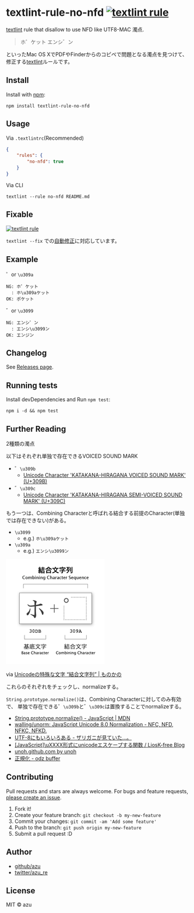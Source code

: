 # textlint-rule-no-nfd [![textlint rule](https://img.shields.io/badge/textlint-fixable-green.svg?style=social)](https://textlint.github.io/) 

[textlint](https://textlint.github.io/ "textlint") rule that disallow to use NFD like UTF8-MAC 濁点.

> ホ゜ケット
> エンシ゛ン

といったMac OS XでPDFやFinderからのコピペで問題となる濁点を見つけて、修正する[textlint](https://textlint.github.io/ "textlint")ルールです。

## Install

Install with [npm](https://www.npmjs.com/):

    npm install textlint-rule-no-nfd

## Usage

Via `.textlintrc`(Recommended)


```json
{
    "rules": {
        "no-nfd": true
    }
}
```

Via CLI

```
textlint --rule no-nfd README.md
```

## Fixable

[![textlint rule](https://img.shields.io/badge/textlint-fixable-green.svg?style=social)](https://textlint.github.io/) 

`textlint --fix` での[自動修正](https://github.com/textlint/textlint/blob/master/docs/rule-fixer.md)に対応しています。


## Example

゜or `\u309a`

    NG: ホ゜ケット
      : ホ\u309aケット
    OK: ポケット
    
゛or `\u3099`

    NG: エンシ゛ン
      : エンシ\u3099ン
    OK: エンジン


## Changelog

See [Releases page](https://github.com/azu/textlint-rule-no-nfd/releases).

## Running tests

Install devDependencies and Run `npm test`:

    npm i -d && npm test

## Further Reading

2種類の濁点

以下はそれぞれ単独で存在できるVOICED SOUND MARK

- ゜`\u309b`
    - [Unicode Character 'KATAKANA-HIRAGANA VOICED SOUND MARK' (U+309B)](http://www.fileformat.info/info/unicode/char/309b/index.htm "Unicode Character &#39;KATAKANA-HIRAGANA VOICED SOUND MARK&#39; (U+309B)")
- ゛`\u309c`
    - [Unicode Character 'KATAKANA-HIRAGANA SEMI-VOICED SOUND MARK' (U+309C)](http://www.fileformat.info/info/unicode/char/309c/index.htm "Unicode Character &#39;KATAKANA-HIRAGANA SEMI-VOICED SOUND MARK&#39; (U+309C)")
    
もう一つは、Combining Characterと呼ばれる結合する前提のCharacter(単独では存在できない)がある。

- `\u3099` 
    - e.g.) `ホ\u309aケット`
- `\u309a`
    - e.g.) `エンシ\u3099ン`


![combining-character.png](./docs/img/combining-character.png)

via [Unicodeの特殊な文字 “結合文字列” | ものかの](http://tama-san.com/combining_character_sequence/ "Unicodeの特殊な文字 “結合文字列” | ものかの")

これらのそれぞれをチェックし、normalizeする。

`String.prototype.normalize()`は、Combining Characterに対してのみ有効で、
単独で存在できる゜`\u309b`と゛`\u309c`は置換することでnormalizeする。

- [String.prototype.normalize() - JavaScript | MDN](https://developer.mozilla.org/ja/docs/Web/JavaScript/Reference/Global_Objects/String/normalize)
- [walling/unorm: JavaScript Unicode 8.0 Normalization - NFC, NFD, NFKC, NFKD.](https://github.com/walling/unorm)
- [UTF-8にもいろいろある - ザリガニが見ていた...。](http://d.hatena.ne.jp/zariganitosh/20131124/utf8_nfd_nfc_bom)
- [[JavaScript]\uXXXX形式にunicodeエスケープする関数 / LiosK-free Blog](http://liosk.blog103.fc2.com/blog-entry-67.html)
- [unoh.github.com by unoh](http://unoh.github.io/2007/09/04/unicode-on-mac.html)
- [正規化 - odz buffer](http://d.hatena.ne.jp/odz/20070904/1188884960)

## Contributing

Pull requests and stars are always welcome.
For bugs and feature requests, [please create an issue](https://github.com/azu/textlint-rule-no-nfd/issues).

1. Fork it!
2. Create your feature branch: `git checkout -b my-new-feature`
3. Commit your changes: `git commit -am 'Add some feature'`
4. Push to the branch: `git push origin my-new-feature`
5. Submit a pull request :D

## Author

- [github/azu](https://github.com/azu)
- [twitter/azu_re](http://twitter.com/azu_re)

## License

MIT © azu
